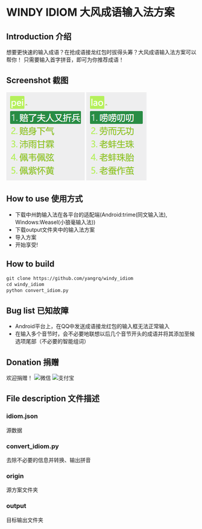 # WINDY IDIOM 大风成语输入法方案

## Introduction 介绍
想要更快速的输入成语？在抢成语接龙红包时拔得头筹？大风成语输入法方案可以帮你！
只需要输入首字拼音，即可为你推荐成语！

## Screenshot 截图
![](screenshots/1.png)
![](screenshots/2.png)

## How to use 使用方式
- 下载中州韵输入法在各平台的适配端(Android:trime(同文输入法), Windows:Weasel(小狼毫输入法))
- 下载output文件夹中的输入法方案
- 导入方案
- 开始享受!

## How to build
```
git clone https://github.com/yangrq/windy_idiom
cd windy_idiom
python convert_idiom.py
```

## Bug list 已知故障
- Android平台上，在QQ中发送成语接龙红包的输入框无法正常输入
- 在输入多个音节时，会不必要地联想以后几个音节开头的成语并将其添加至候选项尾部（不必要的智能组词）

## Donation 捐赠
欢迎捐赠！
![微信](http://yangrq.luobotou.org/wechat)
![支付宝](http://yangrq.luobotou.org/alipay)

## File description 文件描述

### idiom.json
源数据

### convert_idiom.py
去除不必要的信息并转换、输出拼音

### origin
源方案文件夹

### output
目标输出文件夹